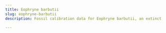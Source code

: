 ```yaml
---
title: Eophryne barbutii
slug: eophryne-barbutii
description: Fossil calibration data for Eophryne barbutii, an extinct species of fish. Includes taxonomy authority and locality references, and cross-references to living taxa.

---
```

